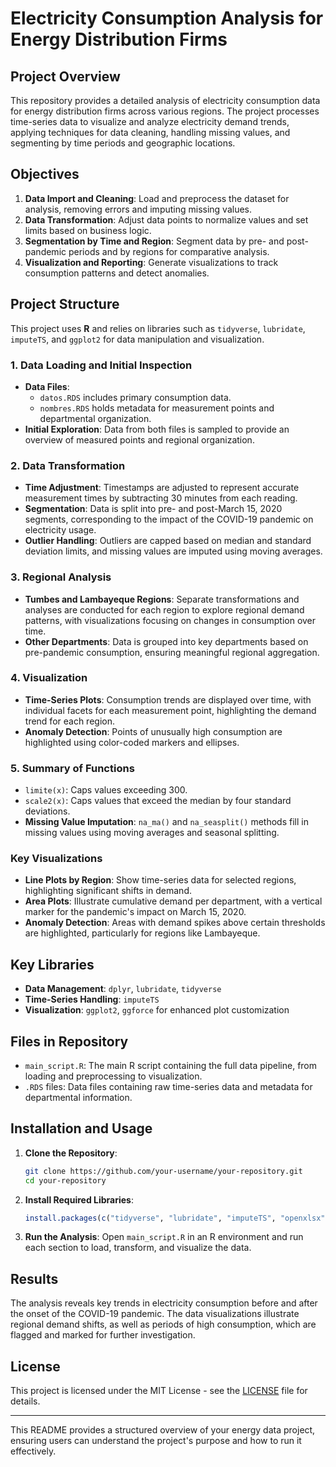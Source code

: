 
# Electricity Consumption Analysis for Energy Distribution Firms

## Project Overview

This repository provides a detailed analysis of electricity consumption data for energy distribution firms across various regions. The project processes time-series data to visualize and analyze electricity demand trends, applying techniques for data cleaning, handling missing values, and segmenting by time periods and geographic locations. 

## Objectives

1. **Data Import and Cleaning**: Load and preprocess the dataset for analysis, removing errors and imputing missing values.
2. **Data Transformation**: Adjust data points to normalize values and set limits based on business logic.
3. **Segmentation by Time and Region**: Segment data by pre- and post-pandemic periods and by regions for comparative analysis.
4. **Visualization and Reporting**: Generate visualizations to track consumption patterns and detect anomalies.

## Project Structure

This project uses **R** and relies on libraries such as `tidyverse`, `lubridate`, `imputeTS`, and `ggplot2` for data manipulation and visualization. 

### 1. Data Loading and Initial Inspection
- **Data Files**: 
  - `datos.RDS` includes primary consumption data.
  - `nombres.RDS` holds metadata for measurement points and departmental organization.
- **Initial Exploration**: Data from both files is sampled to provide an overview of measured points and regional organization.

### 2. Data Transformation
- **Time Adjustment**: Timestamps are adjusted to represent accurate measurement times by subtracting 30 minutes from each reading.
- **Segmentation**: Data is split into pre- and post-March 15, 2020 segments, corresponding to the impact of the COVID-19 pandemic on electricity usage.
- **Outlier Handling**: Outliers are capped based on median and standard deviation limits, and missing values are imputed using moving averages.

### 3. Regional Analysis
- **Tumbes and Lambayeque Regions**: Separate transformations and analyses are conducted for each region to explore regional demand patterns, with visualizations focusing on changes in consumption over time.
- **Other Departments**: Data is grouped into key departments based on pre-pandemic consumption, ensuring meaningful regional aggregation.

### 4. Visualization
- **Time-Series Plots**: Consumption trends are displayed over time, with individual facets for each measurement point, highlighting the demand trend for each region.
- **Anomaly Detection**: Points of unusually high consumption are highlighted using color-coded markers and ellipses.

### 5. Summary of Functions

- `limite(x)`: Caps values exceeding 300.
- `scale2(x)`: Caps values that exceed the median by four standard deviations.
- **Missing Value Imputation**: `na_ma()` and `na_seasplit()` methods fill in missing values using moving averages and seasonal splitting.

### Key Visualizations

- **Line Plots by Region**: Show time-series data for selected regions, highlighting significant shifts in demand.
- **Area Plots**: Illustrate cumulative demand per department, with a vertical marker for the pandemic's impact on March 15, 2020.
- **Anomaly Detection**: Areas with demand spikes above certain thresholds are highlighted, particularly for regions like Lambayeque.

## Key Libraries

- **Data Management**: `dplyr`, `lubridate`, `tidyverse`
- **Time-Series Handling**: `imputeTS`
- **Visualization**: `ggplot2`, `ggforce` for enhanced plot customization

## Files in Repository

- `main_script.R`: The main R script containing the full data pipeline, from loading and preprocessing to visualization.
- `.RDS` files: Data files containing raw time-series data and metadata for departmental information.

## Installation and Usage

1. **Clone the Repository**:
    ```bash
    git clone https://github.com/your-username/your-repository.git
    cd your-repository
    ```

2. **Install Required Libraries**:
    ```R
    install.packages(c("tidyverse", "lubridate", "imputeTS", "openxlsx", "ggforce"))
    ```

3. **Run the Analysis**:
    Open `main_script.R` in an R environment and run each section to load, transform, and visualize the data.

## Results

The analysis reveals key trends in electricity consumption before and after the onset of the COVID-19 pandemic. The data visualizations illustrate regional demand shifts, as well as periods of high consumption, which are flagged and marked for further investigation.

## License

This project is licensed under the MIT License - see the [LICENSE](LICENSE) file for details.

--- 

This README provides a structured overview of your energy data project, ensuring users can understand the project's purpose and how to run it effectively.
